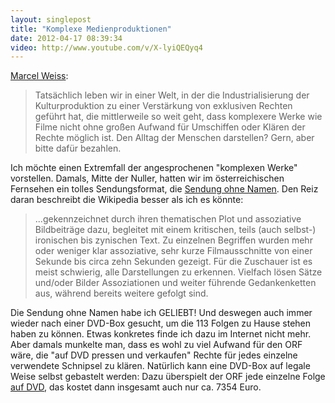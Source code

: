 ```yaml
---
layout: singlepost
title: "Komplexe Medienproduktionen"
date: 2012-04-17 08:39:34
video: http://www.youtube.com/v/X-lyiQEQyq4
---
```

[Marcel Weiss](http://www.neunetz.com/2012/04/16/eine-alltagswelt-aus-urheberrechtlich-geschuetzten-dingen):
> Tatsächlich leben wir in einer Welt, in der die Industrialisierung der Kulturproduktion zu einer Verstärkung von exklusiven Rechten geführt hat, die mittlerweile so weit geht, dass komplexere Werke wie Filme nicht ohne großen Aufwand für Umschiffen oder Klären der Rechte möglich ist. Den Alltag der Menschen darstellen? Gern, aber bitte dafür bezahlen.

Ich möchte einen Extremfall der angesprochenen &quot;komplexen Werke&quot; vorstellen. Damals, Mitte der Nuller, hatten wir im österreichischen Fernsehen ein tolles Sendungsformat, die [Sendung ohne Namen](http://de.wikipedia.org/wiki/Sendung_ohne_Namen). Den Reiz daran beschreibt die Wikipedia besser als ich es könnte:
> ...gekennzeichnet durch ihren thematischen Plot und assoziative Bildbeiträge dazu, begleitet mit einem kritischen, teils (auch selbst-) ironischen bis zynischen Text. Zu einzelnen Begriffen wurden mehr oder weniger klar assoziative, sehr kurze Filmausschnitte von einer Sekunde bis circa zehn Sekunden gezeigt. Für die Zuschauer ist es meist schwierig, alle Darstellungen zu erkennen. Vielfach lösen Sätze und/oder Bilder Assoziationen und weiter führende Gedankenketten aus, während bereits weitere gefolgt sind.

Die Sendung ohne Namen habe ich GELIEBT! Und deswegen auch immer wieder nach einer DVD-Box gesucht, um die 113 Folgen zu Hause stehen haben zu können. Etwas konkretes finde ich dazu im Internet nicht mehr. Aber damals munkelte man, dass es wohl zu viel Aufwand für den ORF wäre, die &quot;auf DVD pressen und verkaufen&quot; Rechte für jedes einzelne verwendete Schnipsel zu klären. Natürlich kann eine DVD-Box auf legale Weise selbst gebastelt werden: Dazu überspielt der ORF jede einzelne Folge [auf DVD](http://kundendienst.orf.at/service/angebote/video.html), das kostet dann insgesamt auch nur ca. 7354 Euro.
